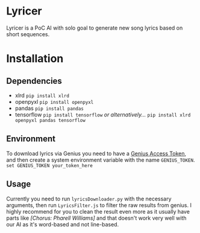 # Lyricer
Lyricer is a PoC AI with solo goal to generate new song lyrics based on short sequences.

# Installation

## Dependencies
* xlrd `pip install xlrd`
* openpyxl `pip install openpyxl`
* pandas `pip install pandas`
* tensorflow `pip install tensorflow`
_or alternatively..._
`pip install xlrd openpyxl pandas tensorflow`

## Environment

To download lyrics via Genius you need to have a [Genius Access Token](https://docs.genius.com/), and then create a system environment variable with the name `GENIUS_TOKEN`.
`set GENIUS_TOKEN your_token_here` 

## Usage
Currently you need to run `lyricsDownloader.py` with the necessary arguments, then run `LyricsFilter.js` to filter the raw results from genius.
I highly recommend for you to clean the result even more as it usually have parts like _[Chorus: Pharell Williams]_ and that doesn't work very well with our AI as it's word-based and not line-based.
